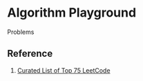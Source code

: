 # Algorithm Playground

Problems

## Reference

1. [Curated List of Top 75 LeetCode](https://gist.github.com/krishnadey30/88c4e2f601e96597974c00185e479532)
